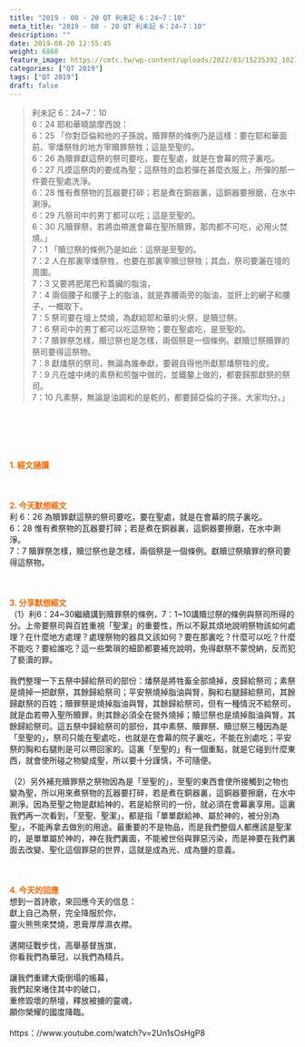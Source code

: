 ```yaml
---
title: "2019 - 08 - 20 QT 利未記 6：24~7：10"
meta_title: "2019 - 08 - 20 QT 利未記 6：24~7：10"
description: ""
date: 2019-08-20 12:55:45
weight: 6860
feature_image: https://cmtc.tw/wp-content/uploads/2022/03/15235392_10211799862337740_180693556567566654_o-1.webp
categories: ["QT 2019"]
tags: ["QT 2019"]
draft: false
---
```


<blockquote>利未記 6：24~7：10<br />
6：24 耶和華曉諭摩西說：<br />
6：25 「你對亞倫和他的子孫說，贖罪祭的條例乃是這樣：要在耶和華面前、宰燔祭牲的地方宰贖罪祭牲；這是至聖的。<br />
6：26 為贖罪獻這祭的祭司要吃，要在聖處，就是在會幕的院子裏吃。<br />
6：27 凡摸這祭肉的要成為聖；這祭牲的血若彈在甚麼衣服上，所彈的那一件要在聖處洗淨。<br />
6：28 惟有煮祭物的瓦器要打碎；若是煮在銅器裏，這銅器要擦磨，在水中涮淨。<br />
6：29 凡祭司中的男丁都可以吃；這是至聖的。<br />
6：30 凡贖罪祭，若將血帶進會幕在聖所贖罪，那肉都不可吃，必用火焚燒。」<br />
7：1 「贖愆祭的條例乃是如此：這祭是至聖的。<br />
7：2 人在那裏宰燔祭牲，也要在那裏宰贖愆祭牲；其血，祭司要灑在壇的周圍。<br />
7：3 又要將肥尾巴和蓋臟的脂油，<br />
7：4 兩個腰子和腰子上的脂油，就是靠腰兩旁的脂油，並肝上的網子和腰子，一概取下。<br />
7：5 祭司要在壇上焚燒，為獻給耶和華的火祭，是贖愆祭。<br />
7：6 祭司中的男丁都可以吃這祭物；要在聖處吃，是至聖的。<br />
7：7 贖罪祭怎樣，贖愆祭也是怎樣，兩個祭是一個條例。獻贖愆祭贖罪的祭司要得這祭物。<br />
7：8 獻燔祭的祭司，無論為誰奉獻，要親自得他所獻那燔祭牲的皮。<br />
7：9 凡在爐中烤的素祭和煎盤中做的，並鐵鏊上做的，都要歸那獻祭的祭司。<br />
7：10 凡素祭，無論是油調和的是乾的，都要歸亞倫的子孫，大家均分。」</blockquote><br />
&nbsp;<br />
<br />
&nbsp;<br />
<br />
<span style="color: #ff6600;"><strong>1. </strong><strong>經文誦讀</strong></span><br />
<br />
<span style="color: #ff6600;"><strong> </strong></span><br />
<br />
<span style="color: #ff6600;"><strong>2. 今天默想</strong><strong>經文<br />
</strong></span>利 6：26 為贖罪獻這祭的祭司要吃，要在聖處，就是在會幕的院子裏吃。<br />
6：28 惟有煮祭物的瓦器要打碎；若是煮在銅器裏，這銅器要擦磨，在水中涮淨。<br />
7：7 贖罪祭怎樣，贖愆祭也是怎樣，兩個祭是一個條例。獻贖愆祭贖罪的祭司要得這祭物。<br />
<br />
&nbsp;<br />
<br />
<span style="color: #ff6600;"><strong>3. 分享默想經文<br />
</strong></span>（1）利6：24~30繼續講到贖罪祭的條例，7：1~10講贖愆祭的條例與祭司所得的分。上帝要祭司與百姓重視「聖潔」的重要性，所以不厭其煩地說明祭物該如何處理？在什麼地方處理？處理祭物的器具又該如何？要在那裏吃？什麼可以吃？什麼不能吃？要給誰吃？這一些繁瑣的細節都要補充說明，免得獻祭不蒙悅納，反而犯了褻瀆的罪。<br />
<br />
我們整理一下五祭中歸給祭司的部份：燔祭是將牲畜全部燒掉，皮歸給祭司；素祭是燒掉一把獻祭，其餘歸給祭司；平安祭燒掉脂油與腎，胸和右腿歸給祭司，其餘歸獻祭的百姓；贖罪祭是燒掉脂油與腎，其餘歸給祭司，但有一種情況不給祭司，就是血若帶入聖所贖罪，則其餘必須全在營外燒掉；贖愆祭也是燒掉脂油與腎，其餘歸給祭司。這五祭中歸給祭司的部份，其中素祭、贖罪祭、贖愆祭三種因為是「至聖的」，祭司只能在聖處吃，也就是在會幕的院子裏吃，不能在別處吃；平安祭的胸和右腿則是可以帶回家的。這裏「至聖的」有一個重點，就是它碰到什麼東西，就會使所碰之物變成聖，所以要十分謹慎，不可隨便。<br />
<br />
（2）另外補充贖罪祭之祭物因為是「至聖的」，至聖的東西會使所接觸到之物也變為聖，所以用來煮祭物的瓦器要打碎，若是煮在銅器裏，這銅器要擦磨，在水中涮淨。因為至聖之物是獻給神的，若是給祭司的一份，就必須在會幕裏享用。這裏我們再一次看到，「至聖、聖潔」，都是指「單單獻給神、屬於神的，被分別為聖」，不能再拿去做別的用途。最重要的不是物品，而是我們整個人都應該是聖潔的，是單單屬於神的，神在我們裏面，不能被世俗與罪惡污染，而是神要在我們裏面去改變、聖化這個罪惡的世界，這就是成為光、成為鹽的意義。<br />
<br />
&nbsp;<br />
<br />
<span style="color: #ff6600;"><strong>4. 今天的回應<br />
</strong></span>想到一首詩歌，來回應今天的信息：<br />
獻上自己為祭，完全降服於你，<br />
靈火熊熊來焚燒，恩膏厚厚濕衣襟。<br />
<br />
邁開征戰步伐，高舉基督旌旗，<br />
你看我們為華冠，以我們為精兵。<br />
<br />
讓我們重建大衛倒塌的帳幕，<br />
我們起來堵住其中的破口，<br />
重修毀壞的祭壇，釋放被擄的靈魂，<br />
願你榮耀的國度降臨。<br />
<br />
https：//www.youtube.com/watch?v=2Un1sOsHgP8<br />
<br />
&nbsp;
        